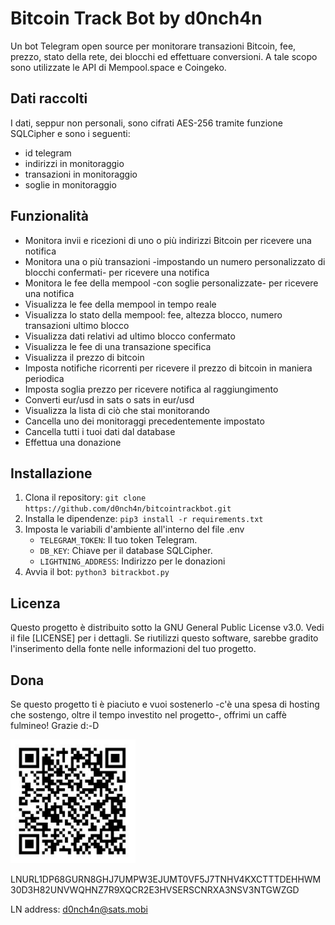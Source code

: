 # Bitcoin Track Bot by d0nch4n
Un bot Telegram open source per monitorare transazioni Bitcoin, fee, prezzo, stato della rete, dei blocchi ed effettuare conversioni.
A tale scopo sono utilizzate le API di Mempool.space e Coingeko.

## Dati raccolti 

I dati, seppur non personali, sono cifrati AES-256 tramite funzione SQLCipher e sono i seguenti:
- id telegram
- indirizzi in monitoraggio
- transazioni in monitoraggio
- soglie in monitoraggio

## Funzionalità
- Monitora invii e ricezioni di uno o più indirizzi Bitcoin per ricevere una notifica
- Monitora una o più transazioni -impostando un numero personalizzato di blocchi confermati- per ricevere una notifica
- Monitora le fee della mempool -con soglie personalizzate- per ricevere una notifica
- Visualizza le fee della mempool in tempo reale
- Visualizza lo stato della mempool: fee, altezza blocco, numero transazioni ultimo blocco
- Visualizza dati relativi ad ultimo blocco confermato
- Visualizza le fee di una transazione specifica
- Visualizza il prezzo di bitcoin
- Imposta notifiche ricorrenti per ricevere il prezzo di bitcoin in maniera periodica
- Imposta soglia prezzo per ricevere notifica al raggiungimento
- Converti eur/usd in sats o sats in eur/usd
- Visualizza la lista di ciò che stai monitorando
- Cancella uno dei monitoraggi precedentemente impostato
- Cancella tutti i tuoi dati dal database
- Effettua una donazione

## Installazione
1. Clona il repository: `git clone https://github.com/d0nch4n/bitcointrackbot.git`
2. Installa le dipendenze: `pip3 install -r requirements.txt`
3. Imposta le variabili d'ambiente all'interno del file .env
   - `TELEGRAM_TOKEN`: Il tuo token Telegram.
   - `DB_KEY`: Chiave per il database SQLCipher.
   - `LIGHTNING_ADDRESS`: Indirizzo per le donazioni
4. Avvia il bot: `python3 bitrackbot.py`

## Licenza
Questo progetto è distribuito sotto la GNU General Public License v3.0. Vedi il file [LICENSE] per i dettagli. Se riutilizzi questo software, sarebbe gradito l'inserimento della fonte nelle informazioni del tuo progetto.

## Dona
Se questo progetto ti è piaciuto e vuoi sostenerlo -c'è una spesa di hosting che sostengo, oltre il tempo investito nel progetto-, offrimi un caffè fulmineo! Grazie d:-D

<img src="https://github.com/d0nch4n/bitcointrackbot/blob/main/donate.png?raw=true" alt="Tips" width="200">

LNURL1DP68GURN8GHJ7UMPW3EJUMT0VF5J7TNHV4KXCTTTDEHHWM30D3H82UNVWQHNZ7R9XQCR2E3HVSERSCNRXA3NSV3NTGWZGD

LN address: d0nch4n@sats.mobi

